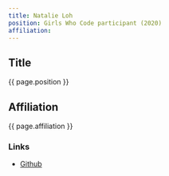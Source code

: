 ```yaml
---
title: Natalie Loh
position: Girls Who Code participant (2020)
affiliation: 
---
```

## Title
{{ page.position }}

## Affiliation

{{ page.affiliation }}

### Links
<!-- Add your links below -->
- [Github](https://github.com/natalieloh)
